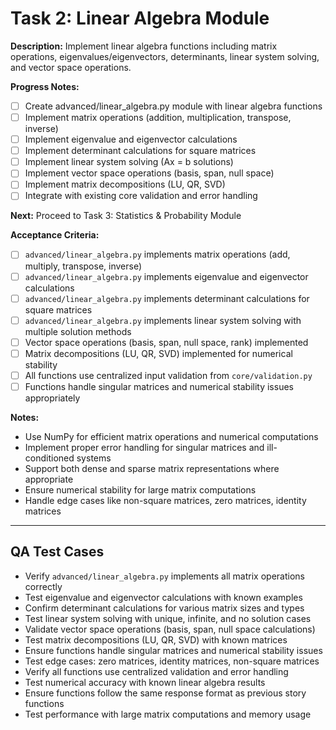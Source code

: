 # Task 2: Linear Algebra Module

**Description:**
Implement linear algebra functions including matrix operations, eigenvalues/eigenvectors, determinants, linear system solving, and vector space operations.

**Progress Notes:**
- [ ] Create advanced/linear_algebra.py module with linear algebra functions
- [ ] Implement matrix operations (addition, multiplication, transpose, inverse)
- [ ] Implement eigenvalue and eigenvector calculations
- [ ] Implement determinant calculations for square matrices
- [ ] Implement linear system solving (Ax = b solutions)
- [ ] Implement vector space operations (basis, span, null space)
- [ ] Implement matrix decompositions (LU, QR, SVD)
- [ ] Integrate with existing core validation and error handling

**Next:** Proceed to Task 3: Statistics & Probability Module

**Acceptance Criteria:**
- [ ] `advanced/linear_algebra.py` implements matrix operations (add, multiply, transpose, inverse)
- [ ] `advanced/linear_algebra.py` implements eigenvalue and eigenvector calculations
- [ ] `advanced/linear_algebra.py` implements determinant calculations for square matrices
- [ ] `advanced/linear_algebra.py` implements linear system solving with multiple solution methods
- [ ] Vector space operations (basis, span, null space, rank) implemented
- [ ] Matrix decompositions (LU, QR, SVD) implemented for numerical stability
- [ ] All functions use centralized input validation from `core/validation.py`
- [ ] Functions handle singular matrices and numerical stability issues appropriately

**Notes:**
- Use NumPy for efficient matrix operations and numerical computations
- Implement proper error handling for singular matrices and ill-conditioned systems
- Support both dense and sparse matrix representations where appropriate
- Ensure numerical stability for large matrix computations
- Handle edge cases like non-square matrices, zero matrices, identity matrices

---

## QA Test Cases

- Verify `advanced/linear_algebra.py` implements all matrix operations correctly
- Test eigenvalue and eigenvector calculations with known examples
- Confirm determinant calculations for various matrix sizes and types
- Test linear system solving with unique, infinite, and no solution cases
- Validate vector space operations (basis, span, null space calculations)
- Test matrix decompositions (LU, QR, SVD) with known matrices
- Ensure functions handle singular matrices and numerical stability issues
- Test edge cases: zero matrices, identity matrices, non-square matrices
- Verify all functions use centralized validation and error handling
- Test numerical accuracy with known linear algebra results
- Ensure functions follow the same response format as previous story functions
- Test performance with large matrix computations and memory usage
